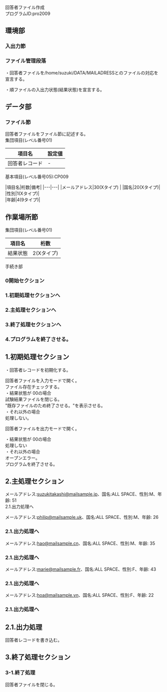 回答者ファイル作成		
プログラムID:pro2009		
		
## 環境部		
### 入出力節		
### ファイル管理段落		
・回答者ファイルを/home/suzuki/DATA/MAILADRESSとのファイルの対応を宣言する。		

・順ファイルの入出力状態(結果状態)を宣言する。		
		
## データ部		
### ファイル節		
回答者ファイルをファイル節に記述する。		
集団項目(レベル番号01)		

|項目名|設定値|
|---|---|
|回答者レコード|-|	
		
基本項目(レベル番号05):CP009		

|項目名|桁数|備考|
|---|---|
|メールアドレス|30(Xタイプ)	|
|国名|20(Xタイプ)|	
|性別|1(Xタイプ)|	
|年齢|4(9タイプ)|	
		
## 作業場所節		
集団項目(レベル番号01)		

|項目名|桁数|
|---|---|
|結果状態|2(Xタイプ)|	
		
		
手続き部		
### 0開始セクション		
		
### 1.初期処理セクションへ		
		
### 2.主処理セクションへ		
		
### 3.終了処理セクションへ		
		
### 4.プログラムを終了させる。		
		
## 1.初期処理セクション		
・回答者レコードを初期化する。		
		
回答者ファイルを入力モードで開く。		
ファイル存在チェックする。		
・結果状態が 00の場合		
試験結果ファイルを閉じる。		
"既存ファイルのため終了させる。"を表示させる。		
・それ以外の場合		
処理しない。		
		
回答者ファイルを出力モードで開く。		
		
・結果状態が 00の場合		
処理しない		
・それ以外の場合		
オープンエラー。		
プログラムを終了させる。		
		
## 2.主処理セクション		
メールアドレス:suzukitakashi@mailsample.jp、国名:ALL SPACE、性別:M、年齢:  51		
2.1.出力処理へ		
		
メールアドレス:philip@mailsample.uk、国名:ALL SPACE、性別:M、年齢:  26		
### 2.1.出力処理へ		
		
メールアドレス:hao@mailsample.cn、国名:ALL SPACE、性別:M、年齢:  35		
### 2.1.出力処理へ		
		
メールアドレス:marie@mailsample.fr、国名:ALL SPACE、性別:F、年齢:  43		
### 2.1.出力処理へ		
		
メールアドレス:hoa@mailsample.vn、国名:ALL SPACE、性別:F、年齢:  22		
### 2.1.出力処理へ		
		
## 2.1.出力処理		
回答者レコードを書き込む。		
		
## 3.終了処理セクション		
### 3-1.終了処理		
回答者ファイルを閉じる。		

